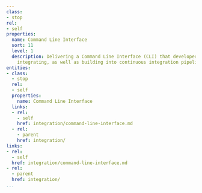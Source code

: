 ```yaml
---
class:
- stop
rel:
- self
properties:
  name: Command Line Interface
  sort: 11
  level: 1
  description: Delivering a Command Line Interface (CLI) that developers can use when
    integrating, as well as building into continuous integration pipelines.
entities:
- class:
  - stop
  rel:
  - self
  properties:
    name: Command Line Interface
  links:
  - rel:
    - self
    href: integration/command-line-interface.md
  - rel:
    - parent
    href: integration/
links:
- rel:
  - self
  href: integration/command-line-interface.md
- rel:
  - parent
  href: integration/
...
```

